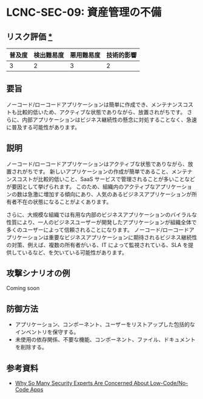 # LCNC-SEC-09: 資産管理の不備

## リスク評価 [*](https://owasp.org/www-project-top-ten/2017/Note_About_Risks)

| 普及度 | 検出難易度 | 悪用難易度 | 技術的影響 |
| --- | --- | --- | --- |
| 3 | 2 | 3 | 2 |

## 要旨

ノーコード/ローコードアプリケーションは簡単に作成でき、メンテナンスコストも比較的低いため、アクティブな状態でありながら、放置されがちです。
さらに、内部アプリケーションはビジネス継続性の懸念に対処することなく、急速に普及する可能性があります。

## 説明

ノーコード/ローコードアプリケーションはアクティブな状態でありながら、放置されがちです。
新しいアプリケーションの作成が簡単であること、メンテナンスコストが比較的低いこと、SaaS サービスで管理されることが多いことなどが要因として挙げられます。
このため、組織内のアクティブなアプリケーションの数は急激に増加する傾向にあり、人気のあるビジネスアプリケーションが所有者不在の状態になることがよくあります。

さらに、大規模な組織では有用な内部のビジネスアプリケーションのバイラルな性質により、一人のビジネスユーザーが開発したアプリケーションが組織全体で多くのユーザーによって信頼されることになります。
ノーコード/ローコードアプリケーションは重要なビジネスアプリケーションに期待されるビジネス継続性の対策、例えば、複数の所有者がいる、IT によって監視されている、SLA を提供しているなど、を欠いている可能性があります。

## 攻撃シナリオの例

Coming soon

## 防御方法

- アプリケーション、コンポーネント、ユーザーをリストアップした包括的なインベントリを保守する。
- 未使用の依存関係、不要な機能、コンポーネント、ファイル、ドキュメントを削除する。

## 参考資料

- [Why So Many Security Experts Are Concerned About Low-Code/No-Code Apps](https://www.darkreading.com/dr-tech/why-so-many-security-experts-are-concerned-about-low-code-no-code-apps)
